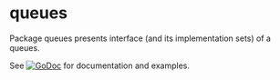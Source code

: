# queues
Package queues presents interface (and its implementation sets) of a queues.

See 
[![GoDoc](https://godoc.org/github.com/golang-mixins/queues?status.svg)](https://godoc.org/github.com/golang-mixins/queues) 
for documentation and examples.